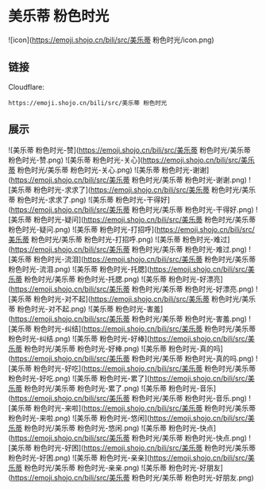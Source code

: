 # 美乐蒂 粉色时光
![icon](https://emoji.shojo.cn/bili/src/美乐蒂 粉色时光/icon.png)
## 链接
Cloudflare:
```
https://emoji.shojo.cn/bili/src/美乐蒂 粉色时光
```
## 展示
![美乐蒂 粉色时光-赞](https://emoji.shojo.cn/bili/src/美乐蒂 粉色时光/美乐蒂 粉色时光-赞.png)
![美乐蒂 粉色时光-关心](https://emoji.shojo.cn/bili/src/美乐蒂 粉色时光/美乐蒂 粉色时光-关心.png)
![美乐蒂 粉色时光-谢谢](https://emoji.shojo.cn/bili/src/美乐蒂 粉色时光/美乐蒂 粉色时光-谢谢.png)
![美乐蒂 粉色时光-求求了](https://emoji.shojo.cn/bili/src/美乐蒂 粉色时光/美乐蒂 粉色时光-求求了.png)
![美乐蒂 粉色时光-干得好](https://emoji.shojo.cn/bili/src/美乐蒂 粉色时光/美乐蒂 粉色时光-干得好.png)
![美乐蒂 粉色时光-疑问](https://emoji.shojo.cn/bili/src/美乐蒂 粉色时光/美乐蒂 粉色时光-疑问.png)
![美乐蒂 粉色时光-打招呼](https://emoji.shojo.cn/bili/src/美乐蒂 粉色时光/美乐蒂 粉色时光-打招呼.png)
![美乐蒂 粉色时光-难过](https://emoji.shojo.cn/bili/src/美乐蒂 粉色时光/美乐蒂 粉色时光-难过.png)
![美乐蒂 粉色时光-流泪](https://emoji.shojo.cn/bili/src/美乐蒂 粉色时光/美乐蒂 粉色时光-流泪.png)
![美乐蒂 粉色时光-托腮](https://emoji.shojo.cn/bili/src/美乐蒂 粉色时光/美乐蒂 粉色时光-托腮.png)
![美乐蒂 粉色时光-好漂亮](https://emoji.shojo.cn/bili/src/美乐蒂 粉色时光/美乐蒂 粉色时光-好漂亮.png)
![美乐蒂 粉色时光-对不起](https://emoji.shojo.cn/bili/src/美乐蒂 粉色时光/美乐蒂 粉色时光-对不起.png)
![美乐蒂 粉色时光-害羞](https://emoji.shojo.cn/bili/src/美乐蒂 粉色时光/美乐蒂 粉色时光-害羞.png)
![美乐蒂 粉色时光-纠结](https://emoji.shojo.cn/bili/src/美乐蒂 粉色时光/美乐蒂 粉色时光-纠结.png)
![美乐蒂 粉色时光-好棒](https://emoji.shojo.cn/bili/src/美乐蒂 粉色时光/美乐蒂 粉色时光-好棒.png)
![美乐蒂 粉色时光-真的吗](https://emoji.shojo.cn/bili/src/美乐蒂 粉色时光/美乐蒂 粉色时光-真的吗.png)
![美乐蒂 粉色时光-好吃](https://emoji.shojo.cn/bili/src/美乐蒂 粉色时光/美乐蒂 粉色时光-好吃.png)
![美乐蒂 粉色时光-累了](https://emoji.shojo.cn/bili/src/美乐蒂 粉色时光/美乐蒂 粉色时光-累了.png)
![美乐蒂 粉色时光-音乐](https://emoji.shojo.cn/bili/src/美乐蒂 粉色时光/美乐蒂 粉色时光-音乐.png)
![美乐蒂 粉色时光-来啦](https://emoji.shojo.cn/bili/src/美乐蒂 粉色时光/美乐蒂 粉色时光-来啦.png)
![美乐蒂 粉色时光-悠闲](https://emoji.shojo.cn/bili/src/美乐蒂 粉色时光/美乐蒂 粉色时光-悠闲.png)
![美乐蒂 粉色时光-快点](https://emoji.shojo.cn/bili/src/美乐蒂 粉色时光/美乐蒂 粉色时光-快点.png)
![美乐蒂 粉色时光-好困](https://emoji.shojo.cn/bili/src/美乐蒂 粉色时光/美乐蒂 粉色时光-好困.png)
![美乐蒂 粉色时光-亲亲](https://emoji.shojo.cn/bili/src/美乐蒂 粉色时光/美乐蒂 粉色时光-亲亲.png)
![美乐蒂 粉色时光-好朋友](https://emoji.shojo.cn/bili/src/美乐蒂 粉色时光/美乐蒂 粉色时光-好朋友.png)
